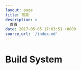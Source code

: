 ```yaml
---
layout: page
title: 首頁
description: >
  首頁
date: 2017-05-05 17:03:51 +0800
source_url: '/index.md'
---
```



# Build System
